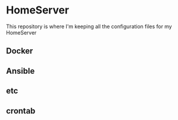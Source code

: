 # HomeServer
This repository is where I'm keeping all the configuration files for my HomeServer

## Docker

## Ansible

## etc

## crontab
